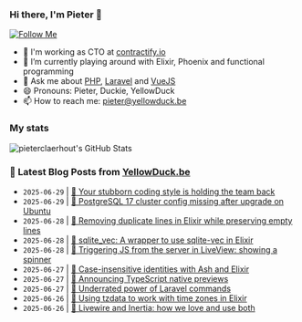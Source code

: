 ### Hi there, I'm Pieter 👋  
[![Follow Me](https://img.shields.io/github/followers/pieterclaerhout?label=Follow&style=social)](https://github.com/pieterclaerhout)

- 🏢 I'm working as CTO at [contractify.io](https://contractify.io)
- 🌱 I’m currently playing around with Elixir, Phoenix and functional programming
- 💬 Ask me about [PHP](https://php.net), [Laravel](http://laravel.com) and [VueJS](https://vuejs.org)
- 😄 Pronouns: Pieter, Duckie, YellowDuck
- 📫 How to reach me: pieter@yellowduck.be

### My stats

![pieterclaerhout's GitHub Stats](https://github-readme-stats.vercel.app/api?username=pieterclaerhout&show_icons=true&count_private=true&line_height=40)

### 📩 Latest Blog Posts from [YellowDuck.be](https://www.yellowduck.be/)
<!-- BLOG-POST-LIST:START -->
- `2025-06-29` | [🔗 Your stubborn coding style is holding the team back](https://www.yellowduck.be/posts/your-stubborn-coding-style-is-holding-the-team-back)  
- `2025-06-29` | [🔗 PostgreSQL 17 cluster config missing after upgrade on Ubuntu](https://www.yellowduck.be/posts/postgresql-17-cluster-config-missing-after-upgrade-on-ubuntu)  
- `2025-06-28` | [🐥 Removing duplicate lines in Elixir while preserving empty lines](https://www.yellowduck.be/posts/removing-duplicate-lines-in-elixir-while-preserving-empty-lines)  
- `2025-06-28` | [🔗 sqlite_vec: A wrapper to use sqlite-vec in Elixir](https://www.yellowduck.be/posts/github-joelpaulkoch-sqlite-vec-a-wrapper-to-use-sqlite-vec-in-elixir)  
- `2025-06-28` | [🔗 Triggering JS from the server in LiveView: showing a spinner](https://www.yellowduck.be/posts/triggering-js-from-the-server-in-liveview-showing-a-spinner)  
- `2025-06-27` | [🐥 Case-insensitive identities with Ash and Elixir](https://www.yellowduck.be/posts/case-insensitive-identities-with-ash)  
- `2025-06-27` | [🔗 Announcing TypeScript native previews](https://www.yellowduck.be/posts/announcing-typescript-native-previews)  
- `2025-06-27` | [🔗 Underrated power of Laravel commands](https://www.yellowduck.be/posts/underrated-power-of-laravel-commands)  
- `2025-06-26` | [🐥 Using tzdata to work with time zones in Elixir](https://www.yellowduck.be/posts/using-tzdata-to-work-with-time-zones-in-elixir)  
- `2025-06-26` | [🔗 Livewire and Inertia: how we love and use both](https://www.yellowduck.be/posts/livewire-and-inertia-how-we-love-and-use-both)  

<!-- BLOG-POST-LIST:END -->
